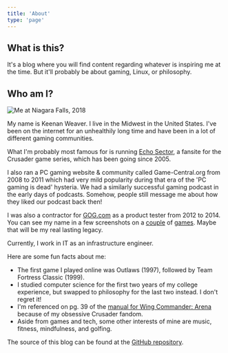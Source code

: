 ```yaml
---
title: 'About'
type: 'page'
---
```


## What is this?

It's a blog where you will find content regarding whatever is inspiring me at the time. But it'll probably be about gaming, Linux, or philosophy.

## Who am I?

![Me at Niagara Falls, 2018](/images/me.png "Me at Niagara Falls, 2018")

My name is Keenan Weaver. I live in the Midwest in the United States. I've been on the internet for an unhealthily long time and have been in a lot of different gaming communities.

What I'm probably most famous for is running [Echo Sector](https://echosector.com), a fansite for the Crusader game series, which has been going since 2005.

I also ran a PC gaming website & community called Game-Central.org from 2008 to 2011 which had very mild popularity during that era of the 'PC gaming is dead' hysteria. We had a similarly successful gaming podcast in the early days of podcasts. Somehow, people still message me about how they liked our podcast back then!

I was also a contractor for [GOG.com](https://gog.com) as a product tester from 2012 to 2014. You can see my name in a few screenshots on a [couple](https://www.gog.com/en/game/wizardry_6_7) of [games](https://www.gog.com/en/game/nexus_the_jupiter_incident). Maybe that will be my real lasting legacy.

Currently, I work in IT as an infrastructure engineer.

Here are some fun facts about me:
* The first game I played online was Outlaws (1997), followed by Team Fortress Classic (1999).
* I studied computer science for the first two years of my college experience, but swapped to philosophy for the last two instead. I don't regret it!
* I'm referenced on pg. 39 of the [manual for Wing Commander: Arena](https://download.wcnews.com/files/arena/draft2cRGB.pdf) because of my obsessive Crusader fandom.
* Aside from games and tech, some other interests of mine are music, fitness, mindfulness, and golfing.

The source of this blog can be found at the [GitHub repository](https://github.com/keenanweaver/keenanweaver.github.io).
